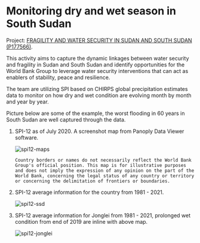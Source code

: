 # Monitoring dry and wet season in South Sudan

Project: [FRAGILITY AND WATER SECURITY IN SUDAN AND SOUTH SUDAN (P177566)](http://operationsportal.worldbank.org/secure/P177566/home).  

This activity aims to capture the dynamic linkages between water security and fragility in Sudan and South Sudan and identify opportunities for the World Bank Group to leverage water security interventions that can act as enablers of stability, peace and resilience.  

The team are utilizing SPI based on CHIRPS global precipitation estimates data to monitor on how dry and wet condition are evolving month by month and year by year.  

Picture below are some of the example, the worst flooding in 60 years in South Sudan are well captured through the data.  

1. SPI-12 as of July 2020. A screenshot map from Panoply Data Viewer software.  

	![spi12-maps](../img/case-P177566-panoplymap.png)

	```{admonition} Disclaimer
	Country borders or names do not necessarily reflect the World Bank Group's official position. This map is for illustrative purposes and does not imply the expression of any opinion on the part of the World Bank, concerning the legal status of any country or territory or concerning the delimitation of frontiers or boundaries.  
	```
  
2. SPI-12 average information for the country from 1981 - 2021.  

	![spi12-ssd](../img/case-P177566-spichart-adm0.png)

  
3. SPI-12 average information for Jonglei from 1981 - 2021, prolonged wet condition from end of 2019 are inline with above map.  

	![spi12-jonglei](../img/case-P177566-spichart-adm1.png)